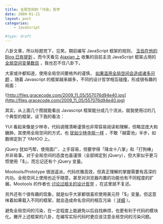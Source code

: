 ```yaml
---
title: 全局空间的「污染」哲学
date: 2009-01-21
layout: post
categories:
    - JavaScript

#type: draft
---
```


八卦文章，所以标题党下，见笑。期前编写 JavaScript 框架的规则， [玉伯在他的 Blog 已有提到](http://lifesinger.org/blog/?p=155) 。而今天看见  [Ajaxian 上](http://ajaxian.com/archives/how-global-is-your-javascript) 收集的目前主流 JavaScript 框架占用的 [全局空间变量数目](http://mankz.com/code/GlobalCheck.htm) ，我也忍不住八卦下。

大家或许都知道，使用全局空间要格外的谨慎， [如果滥用全局空间会造成诸多问题](http://www.gnucitizen.org/blog/javascript-global-namespace-pollution/) 。随着 Javascript 的框架越来越多，不同的设计哲学相互碰撞，形成很有趣的局面：

![http://files.gracecode.com/2009_11_05/557076d94e40.jpg](http://files.gracecode.com/2009_11_05/557076d94e40.jpg)

其实，从上面几个图就能看出 Javascript 框架能分成几个流派，就我使用过的几个典型的框架，谈下我的看法：

YUI 看起来像是少林寺，代码调理清晰谨慎也非常容易阅读和理解，但略显庞大和臃肿。其使用全局空间的方式，也 [犹如少林寺规一样](http://yuiblog.com/blog/2006/06/01/global-domination/) ，不敢「越雷池」半步，如数绑定到了 YAHOO 上。

jQuery 犹如丐帮，使用面广、上手容易，但要学得「降龙十八掌」和「打狗棒」并非易事。对于全局空间的态度也虽谨慎（全部绑定到 jQuery），但大家似乎更习惯使用「$」，而忘记还有个 jQuery 变量。

Mootools/Prototype 很逍遥派，代码优雅高效，但真正理解的掌握需要有高深的内功。全局空间上使用也近乎随意，甚至对浏览器内置的功能也有不同程度的扩展。Mootools 的作者也 [讨论过相关的设计哲学](http://www.mootorial.com/wiki/mootorial/00a-mootoolsvsothers) ，在这里就不复述。

另外还有个很有趣的现象，就是似乎大家都很喜欢使用美元符「$」变量。但这意味着如果载入不同的框架，就会造成命名空间的相互污染（ [详细](http://knol.google.com/k/glen-ford/is-evil-javascript-library-integration/) ）。

避免全局空间的污染，在一定程度上能避免以后自找麻烦，也更有利于代码的模块化。撇开上述框架的八卦，在编写实际代码时更应该注意全局空间的污染问题。
